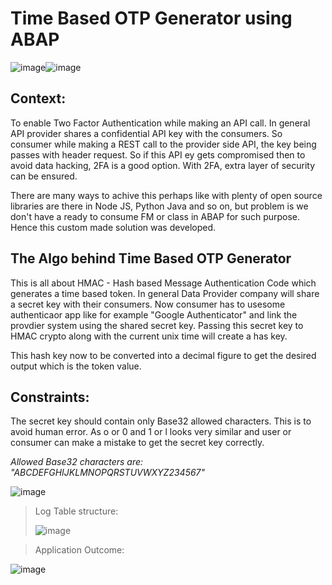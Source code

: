 # Time Based OTP Generator using ABAP

![image](https://github.com/developedbysom/totp_generator_abap/assets/70325382/0bdc73fa-47c0-4b5a-b5ca-b228d1c29540)![image](https://github.com/developedbysom/totp_generator_abap/assets/70325382/b41b7df4-64c4-430c-b45b-957c661dffeb)


## Context:

To enable Two Factor Authentication while making an API call. In general API provider shares a confidential API key with the consumers. So consumer while making a REST call to the provider side API, the key being passes with header request. So if this API ey gets compromised then to avoid data hacking, 2FA is a good option. With 2FA, extra layer of security can be ensured. 

There are many ways to achive this perhaps like with plenty of open source libraries are there in Node JS, Python Java and so on, but problem is we don't have a ready to consume FM or class in ABAP for such purpose. Hence this custom made solution was developed. 

## The Algo behind Time Based OTP Generator 

This is all about HMAC - Hash based Message Authentication Code which generates a time based token. In general Data Provider company will share a secret key with their consumers. Now consumer has to usesome authenticaor app like for example "Google Authenticator" and link the provdier system using the shared secret key. 
Passing this secret key to HMAC crypto along with the current unix time will create a has key. 

This hash key now to be converted into a decimal figure to get the desired output which is the token value. 

## Constraints:

The secret key should contain only Base32 allowed characters. This is to avoid human error. 
As o or 0 and 1 or l looks very similar and user or consumer can make a mistake to get the secret key correctly. 

*Allowed Base32 characters are: "ABCDEFGHIJKLMNOPQRSTUVWXYZ234567"*

![image](https://github.com/developedbysom/totp_generator_abap/assets/70325382/4cb1ca98-2458-4eaf-921c-55cb7f89ba3c)

> Log Table structure:
>
> ![image](https://github.com/developedbysom/totp_generator_abap/assets/70325382/aed6f38d-b8fb-49be-8822-00ce98570a8d)

> Application Outcome:

![image](https://github.com/developedbysom/totp_generator_abap/assets/70325382/c65f4ac6-9c8b-403a-a19e-68e2635ad74a)


